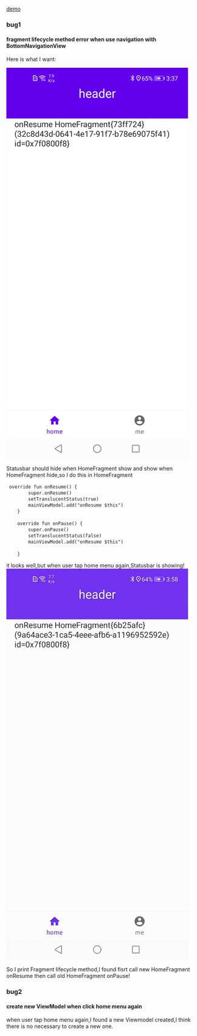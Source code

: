 [demo](https://github.com/keluokeda/navigation_bug)
### bug1 
#### fragment lifecycle method error when use navigation with BottomNavigationView
Here is what I want:

![Image](https://github.com/keluokeda/navigation_bug/blob/master/images/Screenshot_20201231_153725_com.ke.navigation_bug.jpg)

Statusbar should hide when HomeFragment show and show when HomeFragment hide,so I do this in HomeFragment

```
 override fun onResume() {
        super.onResume()
        setTranslucentStatus(true)
        mainViewModel.add("onResume $this")
    }

    override fun onPause() {
        super.onPause()
        setTranslucentStatus(false)
        mainViewModel.add("onResume $this")

    }
```
it looks well,but when user tap home menu again,Statusbar is showing!
![Image](https://github.com/keluokeda/navigation_bug/blob/master/images/SVID_20201231_155844_1.2020-12-31_15_59_56.gif)

So I print Fragment lifecycle method,I found fisrt call new HomeFragment onResume then call old HomeFragment onPause!

### bug2
#### create new ViewModel when click home menu again

when user tap home menu again,I found a new Viewmodel created,I think there is no necessary to create a new one.
